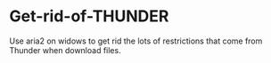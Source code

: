 # Get-rid-of-THUNDER
Use aria2 on widows to get rid the lots of restrictions that come from Thunder when download files.
